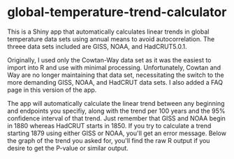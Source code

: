 # global-temperature-trend-calculator
This is a Shiny app that automatically calculates linear trends in global temperature data sets using annual means to avoid autocorrelation. The threee data sets included are GISS, NOAA, and HadCRUT5.0.1.

Originally, I used only the Cowtan-Way data set as it was the easiest to import into R and use with minimal processing. Unfortunately, Cowtan and Way are no longer maintaining that data set, necessitating the switch to the more demanding GISS, NOAA, and HadCRUT data sets. I also added a FAQ page in this version of the app.

The app will automatically calculate the linear trend between any beginning and endpoints you specifiy, along with the trend per 100 years and the 95% confidence interval of that trend. Just remember that GISS and NOAA begin in 1880 whereas HadCRUT starts in 1850. If you try to calculate a trend starting 1879 using either GISS or NOAA, you'll get an error message. Below the graph of the trend you asked for, you'll find the raw R output if you desire to get the P-value or similar output.
